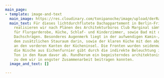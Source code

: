 ```yaml
---
main_page:
- template: image-and-text
  main_image: https://res.cloudinary.com/tonipanoche/image/upload/derRaum/v1574779801/derRaum/003_Kueche-Insel-Eiche-weiss-lackiert.gif
  main_text: Für dieses lichtdurchflutete Dachappartement in Berlin-Friedrichshain
    realisieren wir nach Plänen des Architekturbüros Club Marginal sämtliche Möbeleinbauten
    für Flurgarderobe, Küche, Schlaf- und Kinderzimmer, sowie Bad mit den jeweiligen
    Dachschrägen. Besonderes Augenmerk liegt in der aufwendigen Kamin-/Wandverkleidung,
    dem zusätzlichen Stauraum darin, sowie der klaren Küche mit den abgerundeten Radien
    an den vorderen Kanten der Kücheninsel. Die Fronten wurden seidenmatt weiß lackiert,
    die Nische aus Eichenfurnier gibt durch die indirekte Beleuchtung ihren warmen
    Ton in den Raum davor ab. Rundherum ein begeisterndes architektonisches Statement,
    zu dem wir in engster Zusammenarbeit beitragen konnten.
  image_and_text: []

---
```

